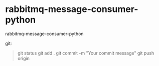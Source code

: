 # rabbitmq-message-consumer-python
rabbitmq-message-consumer-python

git:
>git status
>git add .
>git commit -m "Your commit message"
>git push origin <branch-name>
